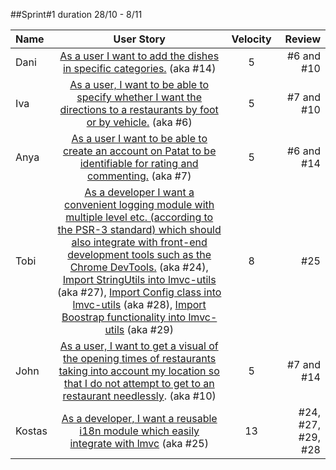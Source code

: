 ##Sprint#1 duration 28/10 - 8/11

Name | User Story | Velocity | Review
:-- | :--: | :--: | --:
Dani | [As a user I want to add the dishes in specific categories.](https://github.com/SEP007/lmvc-patat/issues/14) (aka #14)  | 5 | #6 and #10
Iva | [As a user, I want to be able to specify whether I want the directions to a restaurants by foot or by vehicle.](https://github.com/SEP007/lmvc-patat/issues/6) (aka #6) | 5 | #7 and #10
Anya | [As a user I want to be able to create an account on Patat to be identifiable for rating and commenting.](https://github.com/SEP007/lmvc-patat/issues/7) (aka #7)  | 5 |  #6 and #14
Tobi | [As a developer I want a convenient logging module with multiple level etc. (according to the PSR-3 standard) which should also integrate with front-end development tools such as the Chrome DevTools.](https://github.com/SEP007/lmvc-patat/issues/24) (aka #24), [Import StringUtils into lmvc-utils](https://github.com/SEP007/lmvc-patat/issues/27) (aka #27), [Import Config class into lmvc-utils](https://github.com/SEP007/lmvc-patat/issues/28) (aka #28), [Import Boostrap functionality into lmvc-utils](https://github.com/SEP007/lmvc-patat/issues/29) (aka #29)  | 8 |  #25
John | [As a user, I want to get a visual of the opening times of restaurants taking into account my location so that I do not attempt to get to an restaurant needlessly](https://github.com/SEP007/lmvc-patat/issues/10). (aka #10) | 5 | #7 and #14
Kostas | [As a developer, I want a reusable i18n module which easily integrate with lmvc](https://github.com/SEP007/lmvc-patat/issues/25) (aka #25)  | 13 | #24, #27, #29, #28
